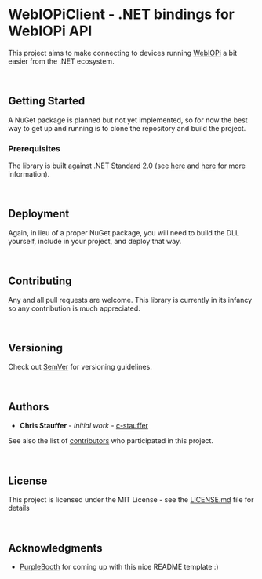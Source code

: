 # WebIOPiClient - .NET bindings for WebIOPi API

This project aims to make connecting to devices running [WebIOPi](https://webiopi.trouch.com/) a bit easier from the .NET ecosystem.

<br>

## Getting Started

A NuGet package is planned but not yet implemented, so for now the best way to get up and running is to clone the repository and build the project.

### Prerequisites

The library is built against .NET Standard 2.0 (see [here](https://docs.microsoft.com/en-us/dotnet/standard/net-standard) and [here](https://github.com/dotnet/standard/blob/master/docs/versions/netstandard2.0.md) for more information).

<br>

## Deployment

Again, in lieu of a proper NuGet package, you will need to build the DLL yourself, include in your project, and deploy that way.

<br>

## Contributing

Any and all pull requests are welcome. This library is currently in its infancy so any contribution is much appreciated.

<br>

## Versioning

Check out [SemVer](http://semver.org/) for versioning guidelines.

<br>

## Authors

* **Chris Stauffer** - *Initial work* - [c-stauffer](https://github.com/c-stauffer)

See also the list of [contributors](https://github.com/your/project/contributors) who participated in this project.

<br>

## License

This project is licensed under the MIT License - see the [LICENSE.md](LICENSE.md) file for details

<br>

## Acknowledgments

* [PurpleBooth](https://github.com/PurpleBooth) for coming up with this nice README template :)
